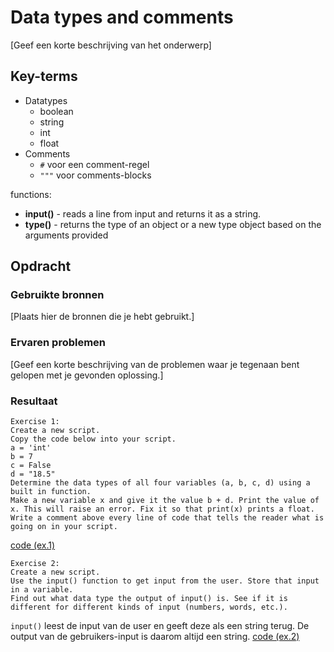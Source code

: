 # Data types and comments

[Geef een korte beschrijving van het onderwerp]

## Key-terms
- Datatypes
    - boolean
    - string
    - int
    - float
- Comments
    - `#` voor een comment-regel
    - `"""` voor comments-blocks
    

functions:
- **input()** - reads a line from input and returns it as a string.
- **type()** - returns the type of an object or a new type object based on the arguments provided

## Opdracht
### Gebruikte bronnen
[Plaats hier de bronnen die je hebt gebruikt.]

### Ervaren problemen
[Geef een korte beschrijving van de problemen waar je tegenaan bent gelopen met je gevonden oplossing.]

### Resultaat

```
Exercise 1:
Create a new script.
Copy the code below into your script.
a = 'int'
b = 7
c = False
d = "18.5"
Determine the data types of all four variables (a, b, c, d) using a built in function.
Make a new variable x and give it the value b + d. Print the value of x. This will raise an error. Fix it so that print(x) prints a float.
Write a comment above every line of code that tells the reader what is going on in your script.

```
[code (ex.1)](code/03_1.py)

```
Exercise 2:
Create a new script.
Use the input() function to get input from the user. Store that input in a variable.
Find out what data type the output of input() is. See if it is different for different kinds of input (numbers, words, etc.).
```

`input()` leest de input van de user en geeft deze als een string terug.
De output van de gebruikers-input is daarom altijd een string.
[code (ex.2)](code/03_2.py)
